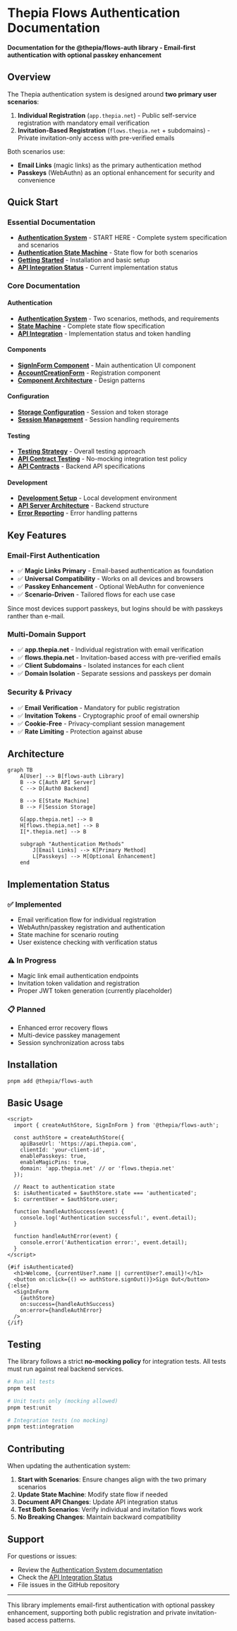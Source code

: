 # Thepia Flows Authentication Documentation

**Documentation for the @thepia/flows-auth library - Email-first authentication with optional passkey enhancement**

## Overview

The Thepia authentication system is designed around **two primary user scenarios**:

1. **Individual Registration** (`app.thepia.net`) - Public self-service registration with mandatory email verification
2. **Invitation-Based Registration** (`flows.thepia.net` + subdomains) - Private invitation-only access with pre-verified emails

Both scenarios use:
- **Email Links** (magic links) as the primary authentication method
- **Passkeys** (WebAuthn) as an optional enhancement for security and convenience

## Quick Start

### Essential Documentation

- **[Authentication System](./auth/README.md)** - START HERE - Complete system specification and scenarios
- **[Authentication State Machine](./auth/authentication-state-machine.md)** - State flow for both scenarios
- **[Getting Started](./GETTING_STARTED.md)** - Installation and basic setup
- **[API Integration Status](./auth/api-integration-status.md)** - Current implementation status

### Core Documentation

#### Authentication
- **[Authentication System](./auth/README.md)** - Two scenarios, methods, and requirements
- **[State Machine](./auth/authentication-state-machine.md)** - Complete state flow specification
- **[API Integration](./auth/api-integration-status.md)** - Implementation status and token handling

#### Components
- **[SignInForm Component](./components/README.md)** - Main authentication UI component
- **[AccountCreationForm](./components/AccountCreationForm.md)** - Registration component
- **[Component Architecture](./components/ARCHITECTURE_PATTERNS.md)** - Design patterns

#### Configuration
- **[Storage Configuration](./STORAGE_CONFIGURATION.md)** - Session and token storage
- **[Session Management](./SESSION_MANAGEMENT_REQUIREMENTS.md)** - Session handling requirements

#### Testing
- **[Testing Strategy](./testing/README.md)** - Overall testing approach
- **[API Contract Testing](./testing/API_CONTRACT_TESTING_POLICY.md)** - No-mocking integration test policy
- **[API Contracts](./testing/thepia-com-api-contracts/)** - Backend API specifications

#### Development
- **[Development Setup](./development/README.md)** - Local development environment
- **[API Server Architecture](./development/api-server-architecture.md)** - Backend structure
- **[Error Reporting](./development/error-reporting-principles.md)** - Error handling patterns

## Key Features

### Email-First Authentication

- ✅ **Magic Links Primary** - Email-based authentication as foundation
- ✅ **Universal Compatibility** - Works on all devices and browsers
- ✅ **Passkey Enhancement** - Optional WebAuthn for convenience
- ✅ **Scenario-Driven** - Tailored flows for each use case

Since most devices support passkeys, but logins should be with passkeys ranther than e-mail.

### Multi-Domain Support
- ✅ **app.thepia.net** - Individual registration with email verification
- ✅ **flows.thepia.net** - Invitation-based access with pre-verified emails
- ✅ **Client Subdomains** - Isolated instances for each client
- ✅ **Domain Isolation** - Separate sessions and passkeys per domain

### Security & Privacy
- ✅ **Email Verification** - Mandatory for public registration
- ✅ **Invitation Tokens** - Cryptographic proof of email ownership
- ✅ **Cookie-Free** - Privacy-compliant session management
- ✅ **Rate Limiting** - Protection against abuse

## Architecture

```mermaid
graph TB
    A[User] --> B[flows-auth Library]
    B --> C[Auth API Server]
    C --> D[Auth0 Backend]
    
    B --> E[State Machine]
    B --> F[Session Storage]
    
    G[app.thepia.net] --> B
    H[flows.thepia.net] --> B
    I[*.thepia.net] --> B
    
    subgraph "Authentication Methods"
        J[Email Links] --> K[Primary Method]
        L[Passkeys] --> M[Optional Enhancement]
    end
```

## Implementation Status

### ✅ Implemented
- Email verification flow for individual registration
- WebAuthn/passkey registration and authentication
- State machine for scenario routing
- User existence checking with verification status

### ⚠️ In Progress
- Magic link email authentication endpoints
- Invitation token validation and registration
- Proper JWT token generation (currently placeholder)

### 📋 Planned
- Enhanced error recovery flows
- Multi-device passkey management
- Session synchronization across tabs

## Installation

```bash
pnpm add @thepia/flows-auth
```

## Basic Usage

```svelte
<script>
  import { createAuthStore, SignInForm } from '@thepia/flows-auth';
  
  const authStore = createAuthStore({
    apiBaseUrl: 'https://api.thepia.com',
    clientId: 'your-client-id',
    enablePasskeys: true,
    enableMagicPins: true,
    domain: 'app.thepia.net' // or 'flows.thepia.net'
  });

  // React to authentication state
  $: isAuthenticated = $authStore.state === 'authenticated';
  $: currentUser = $authStore.user;

  function handleAuthSuccess(event) {
    console.log('Authentication successful:', event.detail);
  }

  function handleAuthError(event) {
    console.error('Authentication error:', event.detail);
  }
</script>

{#if isAuthenticated}
  <h1>Welcome, {currentUser?.name || currentUser?.email}!</h1>
  <button on:click={() => authStore.signOut()}>Sign Out</button>
{:else}
  <SignInForm 
    {authStore}
    on:success={handleAuthSuccess}
    on:error={handleAuthError}
  />
{/if}
```

## Testing

The library follows a strict **no-mocking policy** for integration tests. All tests must run against real backend services.

```bash
# Run all tests
pnpm test

# Unit tests only (mocking allowed)
pnpm test:unit

# Integration tests (no mocking)
pnpm test:integration
```

## Contributing

When updating the authentication system:

1. **Start with Scenarios**: Ensure changes align with the two primary scenarios
2. **Update State Machine**: Modify state flow if needed
3. **Document API Changes**: Update API integration status
4. **Test Both Scenarios**: Verify individual and invitation flows work
5. **No Breaking Changes**: Maintain backward compatibility

## Support

For questions or issues:
- Review the [Authentication System documentation](./auth/README.md)
- Check the [API Integration Status](./auth/api-integration-status.md)
- File issues in the GitHub repository

---

This library implements email-first authentication with optional passkey enhancement, supporting both public registration and private invitation-based access patterns.